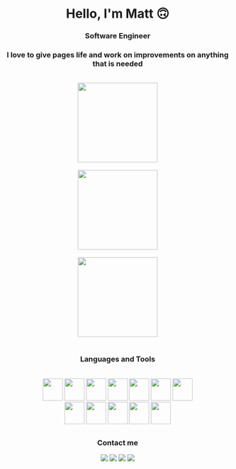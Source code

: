 <h1 align="center">Hello, I'm Matt 🙃</h1>
<h3 align="center">Software Engineer</h3>
<h3 align="center">I love to give pages life and work on improvements on anything that is needed</h3>

<br>

<div align="center">
  <img height="180em" src="https://github-readme-stats.vercel.app/api?username=cmatt7&show_icons=true&theme=dark&include_all_commits=true&count_private=true"/>
  <br><br>
  <img height="180em" src="https://github-readme-stats.vercel.app/api/top-langs/?username=cmatt7&layout=compact&langs_count=7&theme=dark"/>
  <br><br>
  <img height="180em" src="https://github-readme-streak-stats.herokuapp.com/?user=cmatt7&theme=dark"/>
</div>

<div align="center"><br>
  <h3>Languages and Tools</h3>
  <br>
  <img width="45px" height="50px" src="https://cdn.jsdelivr.net/gh/devicons/devicon/icons/html5/html5-plain.svg" />
  <img width="45px" height="50px" src="https://cdn.jsdelivr.net/gh/devicons/devicon/icons/css3/css3-original.svg" />
  <img width="45px" height="50px" src="https://cdn.jsdelivr.net/gh/devicons/devicon/icons/javascript/javascript-original.svg" />
  <img width="45px" height="50px" src="https://cdn.jsdelivr.net/gh/devicons/devicon/icons/php/php-plain.svg" />
  <img width="45px" height="50px" src="https://cdn.jsdelivr.net/gh/devicons/devicon/icons/mysql/mysql-original-wordmark.svg" />
  <img width="45px" height="50px" src="https://cdn.jsdelivr.net/gh/devicons/devicon/icons/git/git-original.svg" />
  <img width="45px" height="50px" src="https://cdn.jsdelivr.net/gh/devicons/devicon/icons/github/github-original.svg" />
  <br>
  <img width="45px" height="50px" src="https://cdn.jsdelivr.net/gh/devicons/devicon/icons/sass/sass-original.svg" />
  <img width="45px" height="50px" src="https://cdn.jsdelivr.net/gh/devicons/devicon/icons/react/react-original.svg" />
  <img width="45px" height="50px" src="https://cdn.jsdelivr.net/gh/devicons/devicon/icons/vuejs/vuejs-original.svg" />
  <img width="45px" height="50px" src="https://cdn.jsdelivr.net/gh/devicons/devicon/icons/laravel/laravel-plain.svg" />
  <img width="45px" height="50px" src="https://cdn.jsdelivr.net/gh/devicons/devicon/icons/npm/npm-original-wordmark.svg" />
</div>

##

<div align="center">
  <h3>Contact me</h3>
  <a href="mailto:matheusc039@hotmail.com" target="_blank"><img src="https://img.shields.io/badge/Microsoft_Outlook-0078D4?style=for-the-badge&logo=microsoft-outlook&logoColor=white"/></a>
  <a href="https://www.instagram.com/c.matt7/" target="_blank"><img src="https://img.shields.io/badge/Instagram-E4405F?style=for-the-badge&logo=instagram&logoColor=white"/></a>
  <a href="https://web.facebook.com/crmattew5/" target="_blank"><img src="https://img.shields.io/badge/Facebook-1877F2?style=for-the-badge&logo=facebook&logoColor=white"/></a>
  <a href="https://www.linkedin.com/in/matheus-cruz-561958207/" target="_blank"><img src="https://img.shields.io/badge/LinkedIn-0077B5?style=for-the-badge&logo=linkedin&logoColor=white"/></a>
</div>
